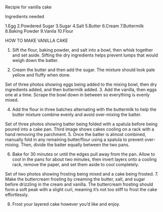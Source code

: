 Recipie for vanilla cake

Ingredients needed

1.Egg
2.Powdered Sugar
3.Sugar
4.Salt
5.Butter
6.Cream
7.Buttermilk
8.Baking Powder
9.Vanila
10.Flour



HOW TO MAKE VANILLA CAKE

1. Sift the flour, baking powder, and salt into a bowl, then whisk together and set aside. Sifting the dry ingredients helps prevent lumps that would weigh down the batter.

2. Cream the butter and then add the sugar. The mixture should look pale yellow and fluffy when done.

Set of three photos showing eggs being added to the mixing bowl, then dry ingredients added, and then buttermilk added.
3. Add the vanilla, then eggs one at a time. Scrape the bowl down in between so everything is evenly mixed.

4. Add the flour in three batches alternating with the buttermilk to help the butter mixture combine evenly and avoid over-mixing the batter. 

Set of three photos showing batter being folded with a spatula before being poured into a cake pan. Third image shows cakes cooling on a rack with a hand removing the parchment.
5. Once the batter is almost combined, manually fold in any remaining butter/flour using a spatula to prevent over-mixing. Then, divide the batter equally between the two pans.

6. Bake for 30 minutes or until the edges pull away from the pan. Allow to cool in the pans for about two minutes, then invert layers onto a cooling rack, remove the paper, and set them aside to cool completely.

Set of two photos showing frosting being mixed and a cake being frosted.
7. Make the buttercream frosting by creaming the butter, salt, and sugar before drizzling in the cream and vanilla. The buttercream frosting should form a soft peak with a slight curl, meaning it’s not too stiff to frost the cake effortlessly.

8. Frost your layered cake however you’d like and enjoy.
